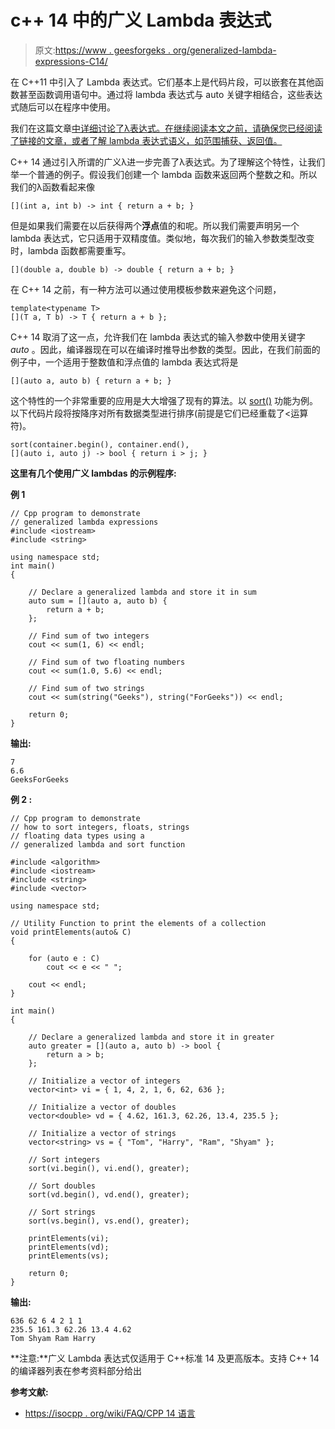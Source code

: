 # c++ 14 中的广义 Lambda 表达式

> 原文:[https://www . geesforgeks . org/generalized-lambda-expressions-C14/](https://www.geeksforgeeks.org/generalized-lambda-expressions-c14/)

在 C++11 中引入了 Lambda 表达式。它们基本上是代码片段，可以嵌套在其他函数甚至函数调用语句中。通过将 lambda 表达式与 auto 关键字相结合，这些表达式随后可以在程序中使用。

我们在这篇文章[中详细讨论了λ表达式。在继续阅读本文之前，请确保您已经阅读了链接的文章，或者了解 lambda 表达式语义，如范围捕获、返回值。](https://www.geeksforgeeks.org/lambda-expression-in-c/)

C++ 14 通过引入所谓的广义λ进一步完善了λ表达式。为了理解这个特性，让我们举一个普通的例子。假设我们创建一个 lambda 函数来返回两个整数之和。所以我们的λ函数看起来像

```
[](int a, int b) -> int { return a + b; }

```

但是如果我们需要在以后获得两个**浮点**值的和呢。所以我们需要声明另一个 lambda 表达式，它只适用于双精度值。类似地，每次我们的输入参数类型改变时，lambda 函数都需要重写。

```
[](double a, double b) -> double { return a + b; }

```

在 C++ 14 之前，有一种方法可以通过使用模板参数来避免这个问题，

```
template<typename T>
[](T a, T b) -> T { return a + b };

```

C++ 14 取消了这一点，允许我们在 lambda 表达式的输入参数中使用关键字 *auto* 。因此，编译器现在可以在编译时推导出参数的类型。因此，在我们前面的例子中，一个适用于整数值和浮点值的 lambda 表达式将是

```
[](auto a, auto b) { return a + b; }

```

这个特性的一个非常重要的应用是大大增强了现有的算法。以 [sort()](https://www.geeksforgeeks.org/sort-c-stl/) 功能为例。以下代码片段将按降序对所有数据类型进行排序(前提是它们已经重载了<运算符)。

```
sort(container.begin(), container.end(), 
[](auto i, auto j) -> bool { return i > j; }

```

**这里有几个使用广义 lambdas 的示例程序:**

**例 1**

```
// Cpp program to demonstrate
// generalized lambda expressions
#include <iostream>
#include <string>

using namespace std;
int main()
{

    // Declare a generalized lambda and store it in sum
    auto sum = [](auto a, auto b) {
        return a + b;
    };

    // Find sum of two integers
    cout << sum(1, 6) << endl;

    // Find sum of two floating numbers
    cout << sum(1.0, 5.6) << endl;

    // Find sum of two strings
    cout << sum(string("Geeks"), string("ForGeeks")) << endl;

    return 0;
}
```

**输出:**

```
7
6.6
GeeksForGeeks

```

**例 2 :**

```
// Cpp program to demonstrate
// how to sort integers, floats, strings
// floating data types using a 
// generalized lambda and sort function

#include <algorithm>
#include <iostream>
#include <string>
#include <vector>

using namespace std;

// Utility Function to print the elements of a collection
void printElements(auto& C)
{

    for (auto e : C)
        cout << e << " ";

    cout << endl;
}

int main()
{

    // Declare a generalized lambda and store it in greater
    auto greater = [](auto a, auto b) -> bool {
        return a > b;
    };

    // Initialize a vector of integers
    vector<int> vi = { 1, 4, 2, 1, 6, 62, 636 };

    // Initialize a vector of doubles
    vector<double> vd = { 4.62, 161.3, 62.26, 13.4, 235.5 };

    // Initialize a vector of strings
    vector<string> vs = { "Tom", "Harry", "Ram", "Shyam" };

    // Sort integers
    sort(vi.begin(), vi.end(), greater);

    // Sort doubles
    sort(vd.begin(), vd.end(), greater);

    // Sort strings
    sort(vs.begin(), vs.end(), greater);

    printElements(vi);
    printElements(vd);
    printElements(vs);

    return 0;
}
```

**输出:**

```
636 62 6 4 2 1 1
235.5 161.3 62.26 13.4 4.62                                                                         
Tom Shyam Ram Harry  

```

**注意:**广义 Lambda 表达式仅适用于 C++标准 14 及更高版本。支持 C++ 14 的编译器列表在参考资料部分给出

**参考文献:**

*   [https://isocpp . org/wiki/FAQ/CPP 14 语言](https://isocpp.org/wiki/faq/cpp14-language)